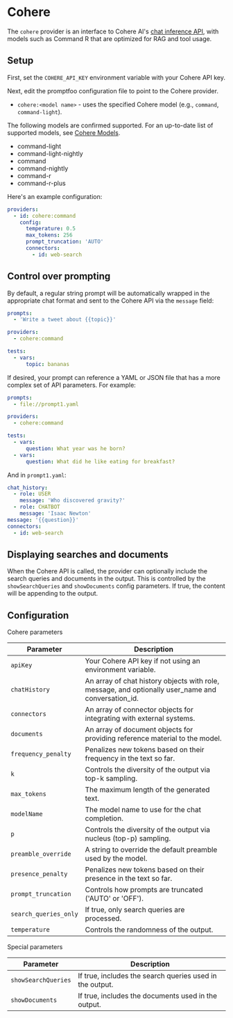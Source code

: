 # Cohere

The `cohere` provider is an interface to Cohere AI's [chat inference API](https://docs.cohere.com/reference/chat), with models such as Command R that are optimized for RAG and tool usage.

## Setup

First, set the `COHERE_API_KEY` environment variable with your Cohere API key.

Next, edit the promptfoo configuration file to point to the Cohere provider.

- `cohere:<model name>` - uses the specified Cohere model (e.g., `command`, `command-light`).

The following models are confirmed supported. For an up-to-date list of supported models, see [Cohere Models](https://docs.cohere.com/docs/models).
- command-light
- command-light-nightly
- command
- command-nightly
- command-r
- command-r-plus

Here's an example configuration:

```yaml
providers:
  - id: cohere:command
    config:
      temperature: 0.5
      max_tokens: 256
      prompt_truncation: 'AUTO'
      connectors:
        - id: web-search
```

## Control over prompting

By default, a regular string prompt will be automatically wrapped in the appropriate chat format and sent to the Cohere API via the `message` field:

```yaml
prompts:
  - 'Write a tweet about {{topic}}'

providers:
  - cohere:command

tests:
  - vars:
      topic: bananas
```

If desired, your prompt can reference a YAML or JSON file that has a more complex set of API parameters. For example:

```yaml
prompts:
  - file://prompt1.yaml

providers:
  - cohere:command

tests:
  - vars:
      question: What year was he born?
  - vars:
      question: What did he like eating for breakfast?
```

And in `prompt1.yaml`:

```yaml
chat_history:
  - role: USER
    message: 'Who discovered gravity?'
  - role: CHATBOT
    message: 'Isaac Newton'
message: '{{question}}'
connectors:
  - id: web-search
```

## Displaying searches and documents

When the Cohere API is called, the provider can optionally include the search queries and documents in the output. This is controlled by the `showSearchQueries` and `showDocuments` config parameters. If true, the content will be appending to the output.

## Configuration

Cohere parameters

| Parameter             | Description                                                                                        |
| --------------------- | -------------------------------------------------------------------------------------------------- |
| `apiKey`              | Your Cohere API key if not using an environment variable.                                          |
| `chatHistory`         | An array of chat history objects with role, message, and optionally user_name and conversation_id. |
| `connectors`          | An array of connector objects for integrating with external systems.                               |
| `documents`           | An array of document objects for providing reference material to the model.                        |
| `frequency_penalty`   | Penalizes new tokens based on their frequency in the text so far.                                  |
| `k`                   | Controls the diversity of the output via top-k sampling.                                           |
| `max_tokens`          | The maximum length of the generated text.                                                          |
| `modelName`           | The model name to use for the chat completion.                                                     |
| `p`                   | Controls the diversity of the output via nucleus (top-p) sampling.                                 |
| `preamble_override`   | A string to override the default preamble used by the model.                                       |
| `presence_penalty`    | Penalizes new tokens based on their presence in the text so far.                                   |
| `prompt_truncation`   | Controls how prompts are truncated ('AUTO' or 'OFF').                                              |
| `search_queries_only` | If true, only search queries are processed.                                                        |
| `temperature`         | Controls the randomness of the output.                                                             |

Special parameters

| Parameter           | Description                                              |
| ------------------- | -------------------------------------------------------- |
| `showSearchQueries` | If true, includes the search queries used in the output. |
| `showDocuments`     | If true, includes the documents used in the output.      |
